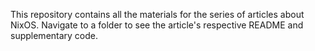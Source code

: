 This repository contains all the materials for the series of articles about NixOS. Navigate to a folder to see the article's respective README and supplementary code.
